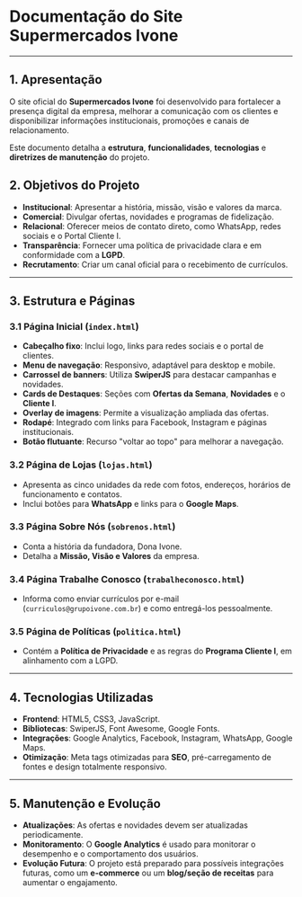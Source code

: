 # Documentação do Site Supermercados Ivone

---

## 1. Apresentação

O site oficial do **Supermercados Ivone** foi desenvolvido para fortalecer a presença digital da empresa, melhorar a comunicação com os clientes e disponibilizar informações institucionais, promoções e canais de relacionamento.

Este documento detalha a **estrutura**, **funcionalidades**, **tecnologias** e **diretrizes de manutenção** do projeto.

## 2. Objetivos do Projeto

-   **Institucional**: Apresentar a história, missão, visão e valores da marca.
-   **Comercial**: Divulgar ofertas, novidades e programas de fidelização.
-   **Relacional**: Oferecer meios de contato direto, como WhatsApp, redes sociais e o Portal Cliente I.
-   **Transparência**: Fornecer uma política de privacidade clara e em conformidade com a **LGPD**.
-   **Recrutamento**: Criar um canal oficial para o recebimento de currículos.

---

## 3. Estrutura e Páginas

### 3.1 Página Inicial (`index.html`)

-   **Cabeçalho fixo**: Inclui logo, links para redes sociais e o portal de clientes.
-   **Menu de navegação**: Responsivo, adaptável para desktop e mobile.
-   **Carrossel de banners**: Utiliza **SwiperJS** para destacar campanhas e novidades.
-   **Cards de Destaques**: Seções com **Ofertas da Semana**, **Novidades** e o **Cliente I**.
-   **Overlay de imagens**: Permite a visualização ampliada das ofertas.
-   **Rodapé**: Integrado com links para Facebook, Instagram e páginas institucionais.
-   **Botão flutuante**: Recurso "voltar ao topo" para melhorar a navegação.

### 3.2 Página de Lojas (`lojas.html`)

-   Apresenta as cinco unidades da rede com fotos, endereços, horários de funcionamento e contatos.
-   Inclui botões para **WhatsApp** e links para o **Google Maps**.

### 3.3 Página Sobre Nós (`sobrenos.html`)

-   Conta a história da fundadora, Dona Ivone.
-   Detalha a **Missão, Visão e Valores** da empresa.

### 3.4 Página Trabalhe Conosco (`trabalheconosco.html`)

-   Informa como enviar currículos por e-mail (`curriculos@grupoivone.com.br`) e como entregá-los pessoalmente.

### 3.5 Página de Políticas (`politica.html`)

-   Contém a **Política de Privacidade** e as regras do **Programa Cliente I**, em alinhamento com a LGPD.

---

## 4. Tecnologias Utilizadas

-   **Frontend**: HTML5, CSS3, JavaScript.
-   **Bibliotecas**: SwiperJS, Font Awesome, Google Fonts.
-   **Integrações**: Google Analytics, Facebook, Instagram, WhatsApp, Google Maps.
-   **Otimização**: Meta tags otimizadas para **SEO**, pré-carregamento de fontes e design totalmente responsivo.

---

## 5. Manutenção e Evolução

-   **Atualizações**: As ofertas e novidades devem ser atualizadas periodicamente.
-   **Monitoramento**: O **Google Analytics** é usado para monitorar o desempenho e o comportamento dos usuários.
-   **Evolução Futura**: O projeto está preparado para possíveis integrações futuras, como um **e-commerce** ou um **blog/seção de receitas** para aumentar o engajamento.
